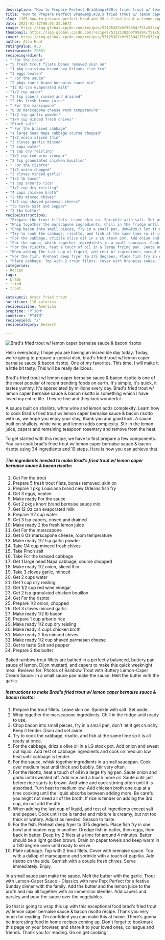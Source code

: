 ```yaml
---
description: "How to Prepare Perfect Brad&amp;#39;s fried trout w/ lemon caper bernaise sauce &amp;amp; bacon risotto"
title: "How to Prepare Perfect Brad&amp;#39;s fried trout w/ lemon caper bernaise sauce &amp;amp; bacon risotto"
slug: 1165-how-to-prepare-perfect-brad-and-39-s-fried-trout-w-lemon-caper-bernaise-sauce-and-amp-bacon-risotto
date: 2021-01-12T00:05:25.667Z
image: https://img-global.cpcdn.com/recipes/53125382b0f99894/751x532cq70/brads-fried-trout-w-lemon-caper-bernaise-sauce-bacon-risotto-recipe-main-photo.jpg
thumbnail: https://img-global.cpcdn.com/recipes/53125382b0f99894/751x532cq70/brads-fried-trout-w-lemon-caper-bernaise-sauce-bacon-risotto-recipe-main-photo.jpg
cover: https://img-global.cpcdn.com/recipes/53125382b0f99894/751x532cq70/brads-fried-trout-w-lemon-caper-bernaise-sauce-bacon-risotto-recipe-main-photo.jpg
author: Alan Hunt
ratingvalue: 4.3
reviewcount: 29631
recipeingredient:
- " For the trout"
- "5 fresh trout filets bones removed skin on"
- "1 pkg Louisiana brand new Orleans fish fry"
- "3 eggs beaten"
- " For the sauce"
- "2 pkgs knorr brand bernaise sauce mix"
- "12 Oz can evaporated milk"
- "1/2 cup water"
- "3 tsp capers rinsed and drained"
- "2 tbs fresh lemon juice"
- " For the marscapone"
- "6 Oz marscapone cheese room temperature"
- "1/2 tsp garlic powder"
- "1/4 cup minced fresh chives"
- "Pinch salt"
- " For the braised cabbage"
- "1 large head Napa cabbage course chopped"
- "1/2 onion sliced thin"
- "3 cloves garlic minced"
- "2 cups water"
- "1 cup dry reisling"
- "1/2 cup red wine vinegar"
- "2 tsp granulated chicken bouillon"
- " For the risotto"
- "1/2 onion chopped"
- "3 cloves minced garlic"
- "1/2 lb bacon"
- "1 cup arborio rice"
- "1/2 cup dry reisling"
- "4 cups chicken broth"
- "2 tbs minced chives"
- "1/2 cup shaved parmesan cheese"
- "to taste Salt and pepper"
- "2 tbs butter"
recipeinstructions:
- "Prepare the trout fillets. Leave skin on. Sprinkle with salt. Set aside."
- "Whip together the marscapone ingredients. Chill in the fridge until ready to use."
- "Chop bacon into small pieces, fry in a small pan, don&#39;t let it get crunchy. Keep it tender. Drain and set aside."
- "Try to cook the cabbage, risotto, and fish at the same time so it is all ready at once."
- "For the cabbage, drizzle olive oil in a LG stock pot. Add onion and sweat out liquid. Add rest of cabbage ingredients and cook on medium low heat until cabbage is tender."
- "For the sauce, whisk together ingredients in a small saucepan. Cook over medium heat until thick and bubbly. Stir very often."
- "For the risotto, heat a touch of oil in a large frying pan. Saute onion and garlic until sweated off. Add rice and a touch more oil. Saute until just before rice starts to brown. Add wine and cook stirring often until it is absorbed. Turn heat to medium low. Add chicken broth one cup at a time cooking until the liquid absorbs between adding more. Be careful you might not need all of the broth. If rice is tender on adding the 3rd cup, do not add the 4th."
- "When adding the last cup of liquid, add rest of ingredients except salt and pepper. Cook until rice is tender and mixture is creamy, but not too thick or watery. Adjust as needed. Season to taste."
- "For the fish. Preheat deep fryer to 375 degrees. Place fish fry in one bowl and beaten egg in another. Dredge fish in batter, then eggs, then back in batter. Deep fry 2 filets at a time for around 4 minutes. Batter should be a light golden brown. Drain on paper towels and keep warm in a 180 degree oven until ready to serve."
- "Plate cabbage. Top with 2 trout filets. Cover with brenaise sauce. Top with a dallop of marscapone and sprinkle with a touch of paprika. Add risotto on the side. Garnish with a couple fresh chives. Serve immediately. Enjoy."
categories:
- Recipe
tags:
- brads
- fried
- trout

katakunci: brads fried trout 
nutrition: 118 calories
recipecuisine: American
preptime: "PT16M"
cooktime: "PT47M"
recipeyield: "2"
recipecategory: Dessert

---
```



![Brad&#39;s fried trout w/ lemon caper bernaise sauce &amp; bacon risotto](https://img-global.cpcdn.com/recipes/53125382b0f99894/751x532cq70/brads-fried-trout-w-lemon-caper-bernaise-sauce-bacon-risotto-recipe-main-photo.jpg)

Hello everybody, I hope you are having an incredible day today. Today, we're going to prepare a special dish, brad&#39;s fried trout w/ lemon caper bernaise sauce &amp; bacon risotto. One of my favorites. This time, I will make it a little bit tasty. This will be really delicious.

Brad&#39;s fried trout w/ lemon caper bernaise sauce &amp; bacon risotto is one of the most popular of recent trending foods on earth. It's simple, it's quick, it tastes yummy. It's appreciated by millions every day. Brad&#39;s fried trout w/ lemon caper bernaise sauce &amp; bacon risotto is something which I have loved my entire life. They're fine and they look wonderful.

A sauce built on shallots, white wine and lemon adds complexity. Learn how to cook Brad&#39;s fried trout w/ lemon caper bernaise sauce &amp; bacon risotto with us, we hope you enjoy your stay, thank you and good luck. A sauce built on shallots, white wine and lemon adds complexity. Stir in the lemon juice, capers and remaining teaspoon rosemary and remove from the heat.


To get started with this recipe, we have to first prepare a few components. You can cook brad&#39;s fried trout w/ lemon caper bernaise sauce &amp; bacon risotto using 34 ingredients and 10 steps. Here is how you can achieve that.

<!--inarticleads1-->

##### The ingredients needed to make Brad&#39;s fried trout w/ lemon caper bernaise sauce &amp; bacon risotto:

1. Get  For the trout
1. Prepare 5 fresh trout filets, bones removed, skin on
1. Prepare 1 pkg Louisiana brand new Orleans fish fry
1. Get 3 eggs, beaten
1. Make ready  For the sauce
1. Get 2 pkgs knorr brand bernaise sauce mix
1. Get 12 Oz can evaporated milk
1. Prepare 1/2 cup water
1. Get 3 tsp capers, rinsed and drained
1. Make ready 2 tbs fresh lemon juice
1. Get  For the marscapone
1. Get 6 Oz marscapone cheese, room temperature
1. Make ready 1/2 tsp garlic powder
1. Take 1/4 cup minced fresh chives
1. Take Pinch salt
1. Take  For the braised cabbage
1. Get 1 large head Napa cabbage, course chopped
1. Make ready 1/2 onion, sliced thin
1. Take 3 cloves garlic, minced
1. Get 2 cups water
1. Get 1 cup dry reisling
1. Get 1/2 cup red wine vinegar
1. Get 2 tsp granulated chicken bouillon
1. Get  For the risotto
1. Prepare 1/2 onion, chopped
1. Get 3 cloves minced garlic
1. Make ready 1/2 lb bacon
1. Prepare 1 cup arborio rice
1. Make ready 1/2 cup dry reisling
1. Make ready 4 cups chicken broth
1. Make ready 2 tbs minced chives
1. Make ready 1/2 cup shaved parmesan cheese
1. Get to taste Salt and pepper
1. Prepare 2 tbs butter


Baked rainbow trout fillets are bathed in a perfectly balanced, buttery pan sauce of lemon, Dijon mustard, and capers to make this quick weeknight meal. Reviews for: Photos of Rainbow Trout with Buttery Lemon-Caper Cream Sauce. In a small sauce pan make the sauce. Melt the butter with the garlic. 

<!--inarticleads2-->

##### Instructions to make Brad&#39;s fried trout w/ lemon caper bernaise sauce &amp; bacon risotto:

1. Prepare the trout fillets. Leave skin on. Sprinkle with salt. Set aside.
1. Whip together the marscapone ingredients. Chill in the fridge until ready to use.
1. Chop bacon into small pieces, fry in a small pan, don&#39;t let it get crunchy. Keep it tender. Drain and set aside.
1. Try to cook the cabbage, risotto, and fish at the same time so it is all ready at once.
1. For the cabbage, drizzle olive oil in a LG stock pot. Add onion and sweat out liquid. Add rest of cabbage ingredients and cook on medium low heat until cabbage is tender.
1. For the sauce, whisk together ingredients in a small saucepan. Cook over medium heat until thick and bubbly. Stir very often.
1. For the risotto, heat a touch of oil in a large frying pan. Saute onion and garlic until sweated off. Add rice and a touch more oil. Saute until just before rice starts to brown. Add wine and cook stirring often until it is absorbed. Turn heat to medium low. Add chicken broth one cup at a time cooking until the liquid absorbs between adding more. Be careful you might not need all of the broth. If rice is tender on adding the 3rd cup, do not add the 4th.
1. When adding the last cup of liquid, add rest of ingredients except salt and pepper. Cook until rice is tender and mixture is creamy, but not too thick or watery. Adjust as needed. Season to taste.
1. For the fish. Preheat deep fryer to 375 degrees. Place fish fry in one bowl and beaten egg in another. Dredge fish in batter, then eggs, then back in batter. Deep fry 2 filets at a time for around 4 minutes. Batter should be a light golden brown. Drain on paper towels and keep warm in a 180 degree oven until ready to serve.
1. Plate cabbage. Top with 2 trout filets. Cover with brenaise sauce. Top with a dallop of marscapone and sprinkle with a touch of paprika. Add risotto on the side. Garnish with a couple fresh chives. Serve immediately. Enjoy.


In a small sauce pan make the sauce. Melt the butter with the garlic. Trout with Lemon-Caper Sauce - Classics with new Pep: Perfect for a festive Sunday dinner with the family. Add the butter and the lemon juice to the broth and mix all together with an immersion blender. Add capers and parsley and pour the sauce over the vegetables. 

So that is going to wrap this up with this exceptional food brad&#39;s fried trout w/ lemon caper bernaise sauce &amp; bacon risotto recipe. Thank you very much for reading. I'm confident you can make this at home. There's gonna be interesting food in home recipes coming up. Don't forget to bookmark this page on your browser, and share it to your loved ones, colleague and friends. Thank you for reading. Go on get cooking!
